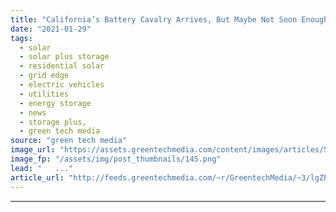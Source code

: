 ```yaml
---
title: "California’s Battery Cavalry Arrives, But Maybe Not Soon Enough [GTM Squared]"
date: "2021-01-29"
tags: 
  - solar
  - solar plus storage 
  - residential solar
  - grid edge
  - electric vehicles
  - utilities
  - energy storage
  - news
  - storage plus,
  - green tech media
source: "green tech media"
image_url: "https://assets.greentechmedia.com/content/images/articles/Storage-Plus-River.png"
image_fp: "/assets/img/post_thumbnails/145.png"
lead: "   ..."
article_url: "http://feeds.greentechmedia.com/~r/GreentechMedia/~3/lgZPXTydCfo/californias-battery-cavalry-arrives-but-maybe-not-soon-enough"
---
```


---
